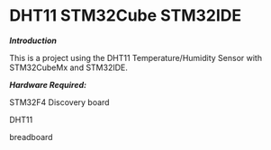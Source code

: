 # DHT11 STM32Cube STM32IDE

***Introduction***

This is a project using the DHT11 Temperature/Humidity Sensor with STM32CubeMx and STM32IDE.


***Hardware Required:***

STM32F4 Discovery board

DHT11

breadboard
